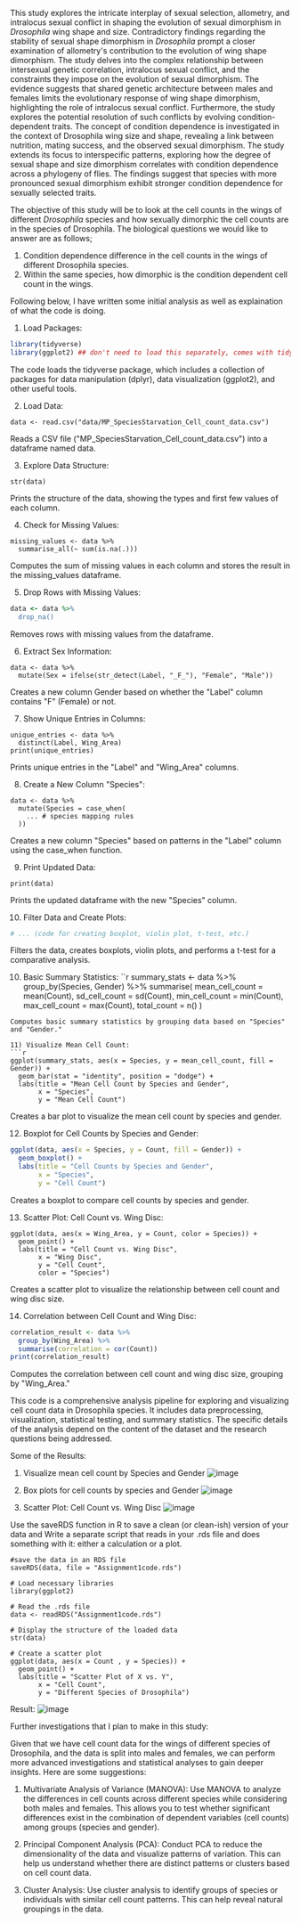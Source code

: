 This study explores the intricate interplay of sexual selection, allometry, and intralocus sexual conflict in shaping the evolution of sexual dimorphism in *Drosophila* wing shape and size. Contradictory findings regarding the stability of sexual shape dimorphism in *Drosophila* prompt a closer examination of allometry's contribution to the evolution of wing shape dimorphism. The study delves into the complex relationship between intersexual genetic correlation, intralocus sexual conflict, and the constraints they impose on the evolution of sexual dimorphism. The evidence suggests that shared genetic architecture between males and females limits the evolutionary response of wing shape dimorphism, highlighting the role of intralocus sexual conflict. Furthermore, the study explores the potential resolution of such conflicts by evolving condition-dependent traits.
The concept of condition dependence is investigated in the context of Drosophila wing size and shape, revealing a link between nutrition, mating success, and the observed sexual dimorphism. The study extends its focus to interspecific patterns, exploring how the degree of sexual shape and size dimorphism correlates with condition dependence across a phylogeny of flies. The findings suggest that species with more pronounced sexual dimorphism exhibit stronger condition dependence for sexually selected traits.

The objective of this study will be to look at the cell counts in the wings of different *Drosophila* species and how sexually dimorphic the cell counts are in the species of Drosophila. The biological questions we would like to answer are as follows;

1) Condition dependence difference in the cell counts in the wings of different Drosophila species. 
2) Within the same species, how dimorphic is the condition dependent cell count in the wings.


Following below, I have written some initial analysis as well as explaination of what the code is doing. 

1) Load Packages:

```r
library(tidyverse)
library(ggplot2) ## don't need to load this separately, comes with tidyverse
```

The code loads the tidyverse package, which includes a collection of packages for data manipulation (dplyr), data visualization (ggplot2), and other useful tools.

2) Load Data:
```
data <- read.csv("data/MP_SpeciesStarvation_Cell_count_data.csv")
```
Reads a CSV file ("MP_SpeciesStarvation_Cell_count_data.csv") into a dataframe named data.

3) Explore Data Structure:

```{r}
str(data)
```
Prints the structure of the data, showing the types and first few values of each column.

4) Check for Missing Values:

```{r}
missing_values <- data %>%
  summarise_all(~ sum(is.na(.)))
```
Computes the sum of missing values in each column and stores the result in the missing_values dataframe.

5) Drop Rows with Missing Values:
```ruby
data <- data %>%
  drop_na()
```
Removes rows with missing values from the dataframe.

6) Extract Sex Information:
```{r}
data <- data %>%
  mutate(Sex = ifelse(str_detect(Label, "_F_"), "Female", "Male"))
```
Creates a new column Gender based on whether the "Label" column contains "F" (Female) or not.

7) Show Unique Entries in Columns:
```{r}
unique_entries <- data %>%
  distinct(Label, Wing_Area)
print(unique_entries)
```
Prints unique entries in the "Label" and "Wing_Area" columns.

8) Create a New Column "Species":
```{r}
data <- data %>%
  mutate(Species = case_when(
    ... # species mapping rules
  ))
```
Creates a new column "Species" based on patterns in the "Label" column using the case_when function.

9) Print Updated Data:
```{r}
print(data)
```
Prints the updated dataframe with the new "Species" column.

10) Filter Data and Create Plots:
```ruby
# ... (code for creating boxplot, violin plot, t-test, etc.)
```
Filters the data, creates boxplots, violin plots, and performs a t-test for a comparative analysis.

10) Basic Summary Statistics:
``r
summary_stats <- data %>%
  group_by(Species, Gender) %>%
  summarise(
    mean_cell_count = mean(Count),
    sd_cell_count = sd(Count),
    min_cell_count = min(Count),
    max_cell_count = max(Count),
    total_count = n()
)
```
Computes basic summary statistics by grouping data based on "Species" and "Gender."

11) Visualize Mean Cell Count:
```r
ggplot(summary_stats, aes(x = Species, y = mean_cell_count, fill = Gender)) +
  geom_bar(stat = "identity", position = "dodge") +
  labs(title = "Mean Cell Count by Species and Gender",
       x = "Species",
       y = "Mean Cell Count")
```
Creates a bar plot to visualize the mean cell count by species and gender.

12) Boxplot for Cell Counts by Species and Gender:
```r
ggplot(data, aes(x = Species, y = Count, fill = Gender)) +
  geom_boxplot() +
  labs(title = "Cell Counts by Species and Gender",
       x = "Species",
       y = "Cell Count")
```
Creates a boxplot to compare cell counts by species and gender.

13) Scatter Plot: Cell Count vs. Wing Disc:

```{r}
ggplot(data, aes(x = Wing_Area, y = Count, color = Species)) +
  geom_point() +
  labs(title = "Cell Count vs. Wing Disc",
       x = "Wing Disc",
       y = "Cell Count",
       color = "Species")
```
Creates a scatter plot to visualize the relationship between cell count and wing disc size.

14) Correlation between Cell Count and Wing Disc:
```r
correlation_result <- data %>%
  group_by(Wing_Area) %>%
  summarise(correlation = cor(Count))
print(correlation_result)
```
Computes the correlation between cell count and wing disc size, grouping by "Wing_Area."

This code is a comprehensive analysis pipeline for exploring and visualizing cell count data in Drosophila species. It includes data preprocessing, visualization, statistical testing, and summary statistics. The specific details of the analysis depend on the content of the dataset and the research questions being addressed.

Some of the Results: 

1) Visualize mean cell count by Species and Gender
   ![image](https://github.com/saisamhithavajja/QMEE/assets/96578069/9c6eea9a-78f2-4869-adf3-5c00c49a9ae0)

2) Box plots for cell counts by species and Gender
   ![image](https://github.com/saisamhithavajja/QMEE/assets/96578069/c0ab432f-44d7-4460-9293-056ee822b39a)

3) Scatter Plot: Cell Count vs. Wing Disc
   ![image](https://github.com/saisamhithavajja/QMEE/assets/96578069/fdaefc1c-4485-486d-8195-a887ccf19936)

Use the saveRDS function in R to save a clean (or clean-ish) version of your data and Write a separate script that reads in your .rds file and does something with it: either a calculation or a plot.

```{r}
#save the data in an RDS file
saveRDS(data, file = "Assignment1code.rds")

# Load necessary libraries
library(ggplot2)

# Read the .rds file
data <- readRDS("Assignment1code.rds")

# Display the structure of the loaded data
str(data)

# Create a scatter plot
ggplot(data, aes(x = Count , y = Species)) +
  geom_point() +
  labs(title = "Scatter Plot of X vs. Y",
       x = "Cell Count",
       y = "Different Species of Drosophila")
```
Result: ![image](https://github.com/saisamhithavajja/QMEE/assets/96578069/c08d817d-2e76-444d-9ca1-bd820e874503)

Further investigations that I plan to make in this study:

Given that we have cell count data for the wings of different species of Drosophila, and the data is split into males and females, we can perform more advanced investigations and statistical analyses to gain deeper insights. Here are some suggestions:

1. Multivariate Analysis of Variance (MANOVA):
Use MANOVA to analyze the differences in cell counts across different species while considering both males and females. This allows you to test whether significant differences exist in the combination of dependent variables (cell counts) among groups (species and gender).

2. Principal Component Analysis (PCA):
Conduct PCA to reduce the dimensionality of the data and visualize patterns of variation. This can help us understand whether there are distinct patterns or clusters based on cell count data.

3. Cluster Analysis:
Use cluster analysis to identify groups of species or individuals with similar cell count patterns. This can help reveal natural groupings in the data.

